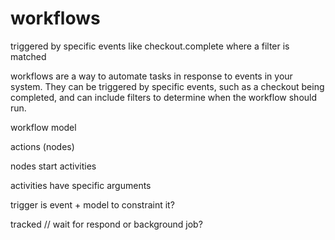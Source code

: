 # workflows


triggered by specific events like checkout.complete where a filter is matched

workflows are a way to automate tasks in response to events in your system. 
They can be triggered by specific events, such as a checkout being completed, and can include filters to determine when the workflow should run.

workflow model 

actions (nodes)


  
nodes start activities 

activities have specific arguments

trigger is event + model to constraint it?

tracked
// wait for respond or background job?

